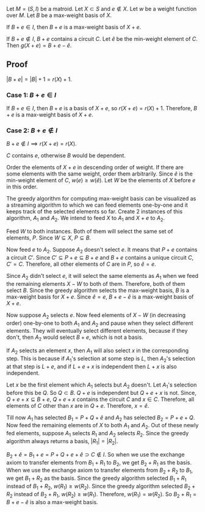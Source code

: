 Let $M = (S, I)$ be a matroid.
Let $X \subset S$ and $e \not\in X$.
Let $w$ be a weight function over $M$.
Let $B$ be a max-weight basis of $X$.

If $B + e \in I$, then $B + e$ is a max-weight basis of $X + e$.

If $B + e \not\in I$, $B + e$ contains a circuit $C$.
Let $\widehat{e}$ be the min-weight element of $C$.
Then $g(X+e) = B + e - \widehat{e}$.

## Proof

$|B + e| = |B| + 1 = r(X) + 1$.

### Case 1: $B + e \in I$

If $B + e \in I$, then $B + e$ is a basis of $X + e$, so $r(X+e) = r(X) + 1$.
Therefore, $B + e$ is a max-weight basis of $X + e$.

### Case 2: $B + e \not\in I$

$B + e \not\in I \implies r(X+e) = r(X)$.

$C$ contains $e$, otherwise $B$ would be dependent.

Order the elements of $X+e$ in descending order of weight.
If there are some elements with the same weight, order them arbitrarily.
Since $\widehat{e}$ is the min-weight element of $C$,
$w(e) \ge w(\widehat{e})$.
Let $W$ be the elements of $X$ before $e$ in this order.

The greedy algorithm for computing max-weight basis can be visualized as a streaming algorithm
to which we can feed elements one-by-one and it keeps track of the selected elements so far.
Create 2 instances of this algorithm, $A_1$ and $A_2$.
We intend to feed $X$ to $A_1$ and $X+e$ to $A_2$.

Feed $W$ to both instances. Both of them will select the same set of elements, $P$.
Since $W \subseteq X$, $P \subseteq B$.

Now feed $e$ to $A_2$.
Suppose $A_2$ doesn't select $e$. It means that $P+e$ contains a circuit $C'$.
Since $C' \subseteq P+e \subseteq B+e$ and $B+e$ contains a unique circuit $C$, $C' = C$.
Therefore, all other elements of $C$ are in $P$, so $\widehat{e} = e$.

Since $A_2$ didn't select $e$, it will select the same elements as $A_1$
when we feed the remaining elements $X - W$ to both of them.
Therefore, both of them select $B$.
Since the greedy algorithm selects the max-weight basis,
$B$ is a max-weight basis for $X + e$.
Since $\widehat{e} = e$, $B + e - \widehat{e}$ is a max-weight basis of $X + e$.

Now suppose $A_2$ selects $e$.
Now feed elements of $X - W$ (in decreasing order) one-by-one to both $A_1$ and $A_2$
and pause when they select different elements.
They will eventually select different elements, because if they don't,
then $A_2$ would select $B+e$, which is not a basis.

If $A_2$ selects an element $x$, then $A_1$ will also select $x$ in the corresponding step.
This is because if $A_1$'s selection at some step is $L$,
then $A_2$'s selection at that step is $L + e$,
and if $L+e+x$ is independent then $L+x$ is also independent.

Let $x$ be the first element which $A_1$ selects but $A_2$ doesn't.
Let $A_1$'s selection before this be $Q$. So $Q \subset B$.
$Q + e$ is independent but $Q + e + x$ is not.
Since, $Q + e + x \subseteq B + e$, $Q + e + x$ contains the circuit $C$ and $x \in C$.
Therefore, all elements of $C$ other than $x$ are in $Q + e$.
Therefore, $x = \widehat{e}$.

Till now $A_1$ has selected $B_1 = P + Q + \widehat{e}$ and $A_2$ has selected $B_2 = P + e + Q$.
Now feed the remaining elements of $X$ to both $A_1$ and $A_2$.
Out of these newly fed elements, suppose $A_1$ selects $R_1$ and $A_2$ selects $R_2$.
Since the greedy algorithm always returns a basis, $|R_1| = |R_2|$.

$B_2 + \widehat{e} = B_1 + e = P + Q + e + \widehat{e} \supset C \not\in I$.
So when we use the exchange axiom to transfer elements from $B_1 + R_1$ to $B_2$,
we get $B_2 + R_1$ as the basis.
When we use the exchange axiom to transfer elements from $B_2 + R_2$ to $B_1$,
we get $B_1 + R_2$ as the basis.
Since the greedy algorithm selected $B_1 + R_1$ instead of $B_1 + R_2$, $w(R_1) \ge w(R_2)$.
Since the greedy algorithm selected $B_2 + R_2$ instead of $B_2 + R_1$, $w(R_2) \ge w(R_1)$.
Therefore, $w(R_1) = w(R_2)$. So $B_2 + R_1 = B + e - \widehat{e}$ is also a max-weight basis.
